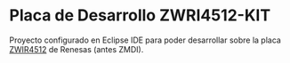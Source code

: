 # Placa de Desarrollo ZWRI4512-KIT

Proyecto configurado en Eclipse IDE para poder desarrollar sobre la placa
[ZWIR4512](https://www.renesas.com/us/en/products/interface-connectivity/6lowpan-wireless-modules/zwir4512-kit-development-kit-zwir4512)
de Renesas (antes ZMDI).

